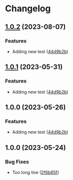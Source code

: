 # Changelog

## [1.0.2](https://github.com/gregp121/python_testing/compare/v1.0.1...v1.0.2) (2023-08-07)


### Features

* Adding new test ([44d9b2b](https://github.com/gregp121/python_testing/commit/44d9b2bc2a23eee9e6d05a7e13159c5fdd020fc4))

## [1.0.1](https://github.com/gregp121/python_testing/compare/v1.0.0...v1.0.1) (2023-05-31)


### Features

* Adding new test ([44d9b2b](https://github.com/gregp121/python_testing/commit/44d9b2bc2a23eee9e6d05a7e13159c5fdd020fc4))

## 1.0.0 (2023-05-26)


### Features

* Adding new test ([44d9b2b](https://github.com/gregp121/python_testing/commit/44d9b2bc2a23eee9e6d05a7e13159c5fdd020fc4))

## 1.0.0 (2023-05-24)


### Bug Fixes

* Too long line ([2f6b85f](https://github.com/gregp121/python_testing/commit/2f6b85fdde4ae07c38b5934a3ea9ed3056e72d9b))
